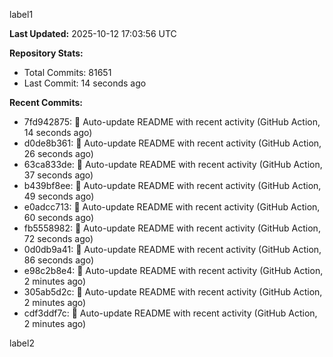 
label1 
<!-- ACTIVITY_START -->
**Last Updated:** 2025-10-12 17:03:56 UTC

**Repository Stats:**
- Total Commits: 81651
- Last Commit: 14 seconds ago

**Recent Commits:**
- 7fd942875: 🤖 Auto-update README with recent activity (GitHub Action, 14 seconds ago)
- d0de8b361: 🤖 Auto-update README with recent activity (GitHub Action, 26 seconds ago)
- 63ca833de: 🤖 Auto-update README with recent activity (GitHub Action, 37 seconds ago)
- b439bf8ee: 🤖 Auto-update README with recent activity (GitHub Action, 49 seconds ago)
- e0adcc713: 🤖 Auto-update README with recent activity (GitHub Action, 60 seconds ago)
- fb5558982: 🤖 Auto-update README with recent activity (GitHub Action, 72 seconds ago)
- 0d0db9a41: 🤖 Auto-update README with recent activity (GitHub Action, 86 seconds ago)
- e98c2b8e4: 🤖 Auto-update README with recent activity (GitHub Action, 2 minutes ago)
- 305ab5d2c: 🤖 Auto-update README with recent activity (GitHub Action, 2 minutes ago)
- cdf3ddf7c: 🤖 Auto-update README with recent activity (GitHub Action, 2 minutes ago)
<!-- ACTIVITY_END -->

label2
